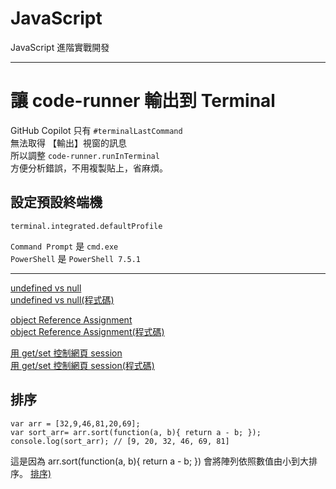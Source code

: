 # JavaScript
JavaScript 進階實戰開發

---

# 讓 code-runner 輸出到 Terminal
GitHub Copilot 只有 `#terminalLastCommand`  
無法取得 【輸出】視窗的訊息  
所以調整 `code-runner.runInTerminal`  
方便分析錯誤，不用複製貼上，省麻煩。  

## 設定預設終端機
```shell
terminal.integrated.defaultProfile
```
`Command Prompt` 是 `cmd.exe`  
`PowerShell` 是 `PowerShell 7.5.1`  

---

[undefined vs null](./docs/undefined_vs_null.md)  
[undefined vs null(程式碼)](./src/undefined_vs_null.js)  

[object Reference Assignment](./docs/objectReferenceAssignment.md)  
[object Reference Assignment(程式碼)](./src/objectReferenceAssignment.js)  

[用 get/set 控制網頁 session](./docs/session.md)  
[用 get/set 控制網頁 session(程式碼)](./src/session.js)  

## 排序
```
var arr = [32,9,46,81,20,69];
var sort_arr= arr.sort(function(a, b){ return a - b; });
console.log(sort_arr); // [9, 20, 32, 46, 69, 81]
```
這是因為 arr.sort(function(a, b){ return a - b; }) 會將陣列依照數值由小到大排序。
[排序)](./src/sort.js)  

